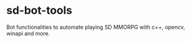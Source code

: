 # sd-bot-tools
Bot functionalities to automate playing SD MMORPG with c++, opencv, winapi and more.
